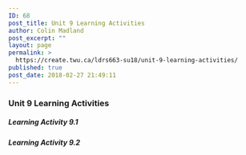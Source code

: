 ```yaml
---
ID: 68
post_title: Unit 9 Learning Activities
author: Colin Madland
post_excerpt: ""
layout: page
permalink: >
  https://create.twu.ca/ldrs663-su18/unit-9-learning-activities/
published: true
post_date: 2018-02-27 21:49:11
---
```

### Unit 9 Learning Activities

##### Learning Activity 9.1

##### Learning Activity 9.2
